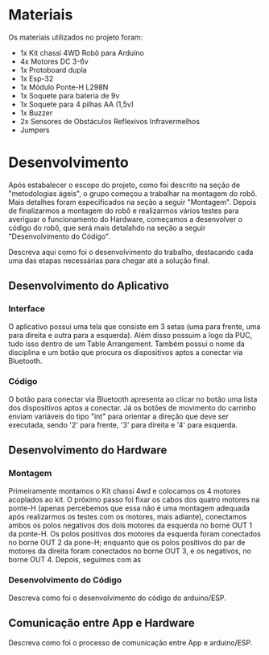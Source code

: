 
# Materiais

Os materiais utilizados no projeto foram:
- 1x Kit chassi 4WD Robô para Arduíno
- 4x Motores DC 3-6v 
- 1x Protoboard dupla
- 1x Esp-32
- 1x Módulo Ponte-H L298N
- 1x Soquete para bateria de 9v
- 1x Soquete para 4 pilhas AA (1,5v)
- 1x Buzzer
- 2x Sensores de Obstáculos Reflexivos Infravermelhos
- Jumpers

# Desenvolvimento

Após estabalecer o escopo do projeto, como foi descrito na seção de "metodologias ágeis", o grupo começou a trabalhar na montagem do robô. Mais detalhes foram especificados na seção a seguir "Montagem". Depois de finalizarmos a montagem do robô e realizarmos vários testes para averiguar o funcionamento do Hardware, começamos a desenvolver o código do robô, que será mais detalahdo na seção a seguir "Desenvolvimento do Código".

Descreva aqui como foi o desenvolvimento do trabalho, destacando cada uma das etapas necessárias para chegar até a solução final.

## Desenvolvimento do Aplicativo

### Interface

O aplicativo possui uma tela que consiste em 3 setas (uma para frente, uma para direita e outra para a esquerda). Além disso possuim a logo da PUC, tudo isso dentro de um Table Arrangement. Também possui o nome da disciplina e um botão que procura os dispositivos aptos a conectar via Bluetooth.

### Código

O botão para conectar via Bluetooth apresenta ao clicar no botão uma lista dos dispositivos aptos a conectar. Já os botões de movimento do carrinho enviam variáveis do tipo "int" para orientar a direção que deve ser executada, sendo '2' para frente, '3' para direita e '4' para esquerda.

## Desenvolvimento do Hardware

### Montagem

Primeiramente montamos o Kit chassi 4wd e colocamos os 4 motores acoplados ao kit. O próximo passo foi fixar os cabos dos quatro motores na ponte-H (apenas percebemos que essa não é uma montagem adequada após realizarmos os testes com os motores, mais adiante), conectamos ambos os polos negativos dos dois motores da esquerda no borne OUT 1 da ponte-H. Os polos positivos dos motores da esquerda foram conectados no borne OUT 2 da pone-H; enquanto que os polos positivos do par de motores da direita foram conectados no borne OUT 3, e os negativos, no borne OUT 4. Depois, seguimos com as 

### Desenvolvimento do Código

Descreva como foi o desenvolvimento do código do arduino/ESP.

## Comunicação entre App e Hardware

Descreva como foi o processo de comunicação entre App e arduino/ESP.
